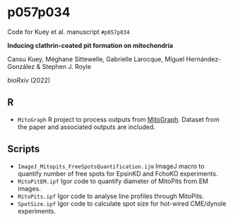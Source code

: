 # p057p034

Code for Kuey et al. manuscript `#p057p034`

**Inducing clathrin-coated pit formation on mitochondria**

Cansu Kuey, Méghane Sittewelle, Gabrielle Larocque, Miguel Hernández-González & Stephen J. Royle

*bioRxiv* (2022)

## R

- `MitoGraph` R project to process outputs from [MitoGraph](https://github.com/vianamp/MitoGraph). Dataset from the paper and associated outputs are included.

## Scripts

- `ImageJ_Mitopits_FreeSpotsQuantification.ijm` ImageJ macro to quantify number of free spots for EpsinKD and FchoKO experiments.
- `MitoPitEM.ipf` Igor code to quantify diameter of MitoPits from EM images.
- `MitoPits.ipf` Igor code to analyse line profiles through MitoPits.
- `SpotSize.ipf` Igor code to calculate spot size for hot-wired CME/dynole experiments. 
